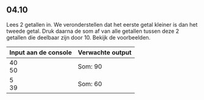## 04.10
Lees 2 getallen in. We veronderstellen dat het eerste getal kleiner is dan het tweede getal. Druk
daarna de som af van alle getallen tussen deze 2 getallen die deelbaar zijn door 10. Bekijk de
voorbeelden.

| Input aan de console | Verwachte output |
|----------------------|------------------|
| 40<br>50 | Som: 90 |
| 5<br>39 | Som: 60 |